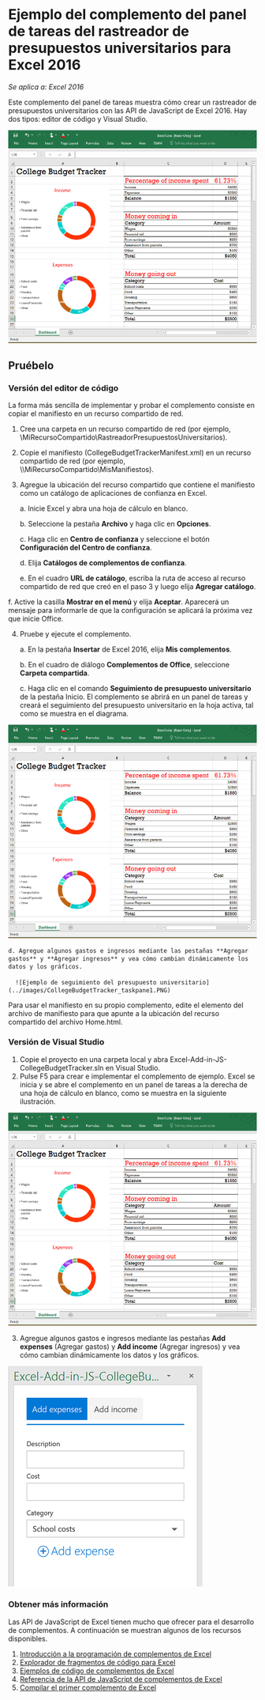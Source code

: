 # Ejemplo del complemento del panel de tareas del rastreador de presupuestos universitarios para Excel 2016

_Se aplica a: Excel 2016_

Este complemento del panel de tareas muestra cómo crear un rastreador de presupuestos universitarios con las API de JavaScript de Excel 2016. Hay dos tipos: editor de código y Visual Studio.

![Ejemplo de rastreador de presupuestos universitarios](../images/CollegeBudgetTracker_tracker.PNG)

## Pruébelo
### Versión del editor de código

La forma más sencilla de implementar y probar el complemento consiste en copiar el manifiesto en un recurso compartido de red.

1.  Cree una carpeta en un recurso compartido de red (por ejemplo, \\MiRecursoCompartido\RastreadorPresupuestosUniversitarios).  
2.  Copie el manifiesto (CollegeBudgetTrackerManifest.xml) en un recurso compartido de red (por ejemplo, \\\MiRecursoCompartido\\MisManifiestos).
3.  Agregue la ubicación del recurso compartido que contiene el manifiesto como un catálogo de aplicaciones de confianza en Excel.

    a. Inicie Excel y abra una hoja de cálculo en blanco.  
    
    b. Seleccione la pestaña **Archivo** y haga clic en **Opciones**.
    
    c. Haga clic en **Centro de confianza** y seleccione el botón **Configuración del Centro de confianza**.
    
    d. Elija **Catálogos de complementos de confianza**.
    
    e. En el cuadro **URL de catálogo**, escriba la ruta de acceso al recurso compartido de red que creó en el paso 3 y luego elija **Agregar catálogo**.
    
   f. Active la casilla **Mostrar en el menú** y elija **Aceptar**. Aparecerá un mensaje para informarle de que la configuración se aplicará la próxima vez que inicie Office. 
        
4.  Pruebe y ejecute el complemento. 

    a. En la pestaña **Insertar** de Excel 2016, elija **Mis complementos**. 
    
    b. En el cuadro de diálogo **Complementos de Office**, seleccione **Carpeta compartida**.
    
    c. Haga clic en el comando **Seguimiento de presupuesto universitario** de la pestaña Inicio. El complemento se abrirá en un panel de tareas y creará el seguimiento del presupuesto universitario en la hoja activa, tal como se muestra en el diagrama. 
      
   ![Ejemplo de rastreador de presupuestos universitarios](../images/CollegeBudgetTracker_tracker.PNG) 

    d. Agregue algunos gastos e ingresos mediante las pestañas **Agregar gastos** y **Agregar ingresos** y vea cómo cambian dinámicamente los datos y los gráficos.
    
      ![Ejemplo de seguimiento del presupuesto universitario](../images/CollegeBudgetTracker_taskpane1.PNG) 

Para usar el manifiesto en su propio complemento, edite el elemento <SourceLocation> del archivo de manifiesto para que apunte a la ubicación del recurso compartido del archivo Home.html.
    
### Versión de Visual Studio
1.  Copie el proyecto en una carpeta local y abra Excel-Add-in-JS-CollegeBudgetTracker.sln en Visual Studio.
2.  Pulse F5 para crear e implementar el complemento de ejemplo. Excel se inicia y se abre el complemento en un panel de tareas a la derecha de una hoja de cálculo en blanco, como se muestra en la siguiente ilustración. 
        
  ![Ejemplo de rastreador de presupuestos universitarios](../images/CollegeBudgetTracker_tracker.PNG) 

3.  Agregue algunos gastos e ingresos mediante las pestañas **Add expenses** (Agregar gastos) y **Add income** (Agregar ingresos) y vea cómo cambian dinámicamente los datos y los gráficos.

  ![Ejemplo de rastreador de presupuestos universitarios](../images/CollegeBudgetTracker_taskpane1.PNG) 


### Obtener más información

Las API de JavaScript de Excel tienen mucho que ofrecer para el desarrollo de complementos. A continuación se muestran algunos de los recursos disponibles. 

1.  [Introducción a la programación de complementos de Excel](https://github.com/OfficeDev/office-js-docs/blob/master/excel/excel-add-ins-programming-overview.md)
2.  [Explorador de fragmentos de código para Excel](http://officesnippetexplorer.azurewebsites.net/#/snippets/excel)
3.  [Ejemplos de código de complementos de Excel](https://github.com/OfficeDev/office-js-docs/blob/master/excel/excel-add-ins-code-samples.md) 
4.  [Referencia de la API de JavaScript de complementos de Excel](https://github.com/OfficeDev/office-js-docs/blob/master/excel/excel-add-ins-javascript-reference.md)
5.  [Compilar el primer complemento de Excel](https://github.com/OfficeDev/office-js-docs/blob/master/excel/build-your-first-excel-add-in.md)

